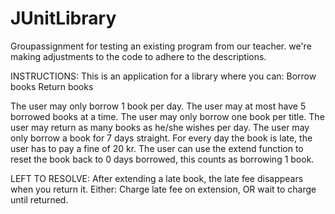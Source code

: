 # JUnitLibrary
Groupassignment for testing an existing program from our teacher. 
we're making adjustments to the code to adhere to the descriptions.

INSTRUCTIONS:
This is an application for a library where you can:
Borrow books
Return books

The user may only borrow 1 book per day.
The user may at most have 5 borrowed books at a time.
The user may only borrow one book per title. 
The user may return as many books as he/she wishes per day.
The user may only borrow a book for 7 days straight. 
For every day the book is late, the user has to pay a fine of 20 kr. 
The user can use the extend function to reset the book back to 0 days borrowed, this counts as borrowing 1 book.

LEFT TO RESOLVE:
After extending a late book, the late fee disappears when you return it. Either: Charge late fee on extension, OR wait to charge until returned.